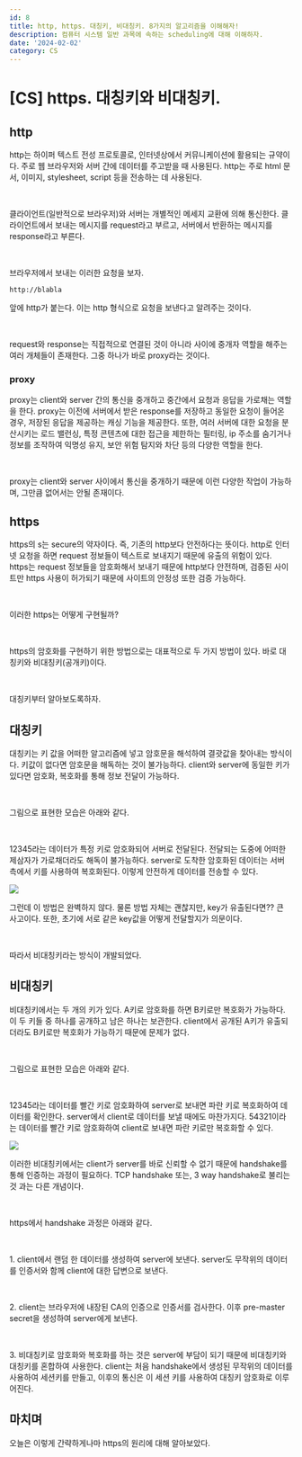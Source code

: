 ```yaml
---
id: 8
title: http, https. 대칭키, 비대칭키. 8가지의 알고리즘을 이해해자!
description: 컴퓨터 시스템 일반 과목에 속하는 scheduling에 대해 이해하자.
date: '2024-02-02'
category: CS
---
```


# \[CS\] https. 대칭키와 비대칭키.

## http

http는 하이퍼 텍스트 전성 프로토콜로, 인터넷상에서 커뮤니케이션에 활용되는 규약이다. 주로 웹 브라우저와 서버 간에 데이터를 주고받을 때 사용된다. http는 주로 html 문서, 이미지, stylesheet, script 등을 전송하는 데 사용된다.

<br/>

클라이언트(일반적으로 브라우저)와 서버는 개별적인 메세지 교환에 의해 통신한다. 클라이언트에서 보내는 메시지를 request라고 부르고, 서버에서 반환하는 메시지를 response라고 부른다.

<br/>

브라우저에서 보내는 이러한 요청을 보자.

```
http://blabla
```

앞에 http가 붙는다. 이는 http 형식으로 요청을 보낸다고 알려주는 것이다.

<br/>

request와 response는 직접적으로 연결된 것이 아니라 사이에 중개자 역할을 해주는 여러 개체들이 존재한다. 그중 하나가 바로 proxy라는 것이다.

### proxy

proxy는 client와 server 간의 통신을 중개하고 중간에서 요청과 응답을 가로채는 역할을 한다. proxy는 이전에 서버에서 받은 response를 저장하고 동일한 요청이 들어온 경우, 저장된 응답을 제공하는 캐싱 기능을 제공한다. 또한, 여러 서버에 대한 요청을 분산시키는 로드 밸런싱, 특정 콘텐츠에 대한 접근을 제한하는 필터링, ip 주소를 숨기거나 정보를 조작하여 익명성 유지, 보안 위험 탐지와 차단 등의 다양한 역할을 한다.

<br/>

proxy는 client와 server 사이에서 통신을 중개하기 때문에 이런 다양한 작업이 가능하며, 그만큼 없어서는 안될 존재이다.

## https

https의 s는 secure의 약자이다. 즉, 기존의 http보다 안전하다는 뜻이다. http로 인터넷 요청을 하면 request 정보들이 텍스트로 보내지기 때문에 유출의 위험이 있다. https는 request 정보들을 암호화해서 보내기 때문에 http보다 안전하며, 검증된 사이트만 https 사용이 허가되기 때문에 사이트의 안정성 또한 검증 가능하다.

<br/>

이러한 https는 어떻게 구현될까?

<br/>

https의 암호화를 구현하기 위한 방법으로는 대표적으로 두 가지 방법이 있다. 바로 대칭키와 비대칭키(공개키)이다.

<br/>

대칭키부터 알아보도록하자.

## 대칭키

대칭키는 키 값을 어떠한 알고리즘에 넣고 암호문을 해석하여 결괏값을 찾아내는 방식이다. 키값이 없다면 암호문을 해독하는 것이 불가능하다. client와 server에 동일한 키가 있다면 암호화, 복호화를 통해 정보 전달이 가능하다.

<br/>

그림으로 표현한 모습은 아래와 같다.

<br/>

12345라는 데이터가 특정 키로 암호화되어 서버로 전달된다. 전달되는 도중에 어떠한 제삼자가 가로채더라도 해독이 불가능하다. server로 도착한 암호화된 데이터는 서버 측에서 키를 사용하여 복호화된다. 이렇게 안전하게 데이터를 전송할 수 있다.

<img src='https://img1.daumcdn.net/thumb/R1280x0/?scode=mtistory2&fname=https%3A%2F%2Fblog.kakaocdn.net%2Fdn%2FbqWFRX%2FbtsEli8X8eY%2F7ygw0Pt9a40EDfXJKAEtNk%2Fimg.png'/>

그런데 이 방법은 완벽하지 않다. 물론 방법 자체는 괜찮지만, key가 유출된다면?? 큰 사고이다. 또한, 초기에 서로 같은 key값을 어떻게 전달할지가 의문이다.

<br/>

따라서 비대칭키라는 방식이 개발되었다.

## 비대칭키

비대칭키에서는 두 개의 키가 있다. A키로 암호화를 하면 B키로만 복호화가 가능하다. 이 두 키들 중 하나를 공개하고 남은 하나는 보관한다. client에서 공개된 A키가 유출되더라도 B키로만 복호화가 가능하기 때문에 문제가 없다.

<br/>

그림으로 표현한 모습은 아래와 같다.

<br/>

12345라는 데이터를 빨간 키로 암호화하여 server로 보내면 파란 키로 복호화하여 데이터를 확인한다. server에서 client로 데이터를 보낼 때에도 마찬가지다. 54321이라는 데이터를 빨간 키로 암호화하여 client로 보내면 파란 키로만 복호화할 수 있다.

<img src='https://img1.daumcdn.net/thumb/R1280x0/?scode=mtistory2&fname=https%3A%2F%2Fblog.kakaocdn.net%2Fdn%2F05XZV%2FbtsEkAowRLh%2FgVYZVsHNnHc3e0GrYQqzBK%2Fimg.png'/>

이러한 비대칭키에서는 client가 server를 바로 신뢰할 수 없기 때문에 handshake를 통해 인증하는 과정이 필요하다. TCP handshake 또는, 3 way handshake로 불리는 것 과는 다른 개념이다.

<br/>

https에서 handshake 과정은 아래와 같다.

<br/>

1\. client에서 랜덤 한 데이터를 생성하여 server에 보낸다. server도 무작위의 데이터를 인증서와 함께 client에 대한 답변으로 보낸다.

<br/>

2\. client는 브라우저에 내장된 CA의 인증으로 인증서를 검사한다. 이후 pre-master secret을 생성하여 server에게 보낸다.

<br/>

3\. 비대칭키로 암호화와 복호화를 하는 것은 server에 부담이 되기 때문에 비대칭키와 대칭키를 혼합하여 사용한다. client는 처음 handshake에서 생성된 무작위의 데이터를 사용하여 세션키를 만들고, 이후의 통신은 이 세션 키를 사용하여 대칭키 암호화로 이루어진다.

## 마치며

오늘은 이렇게 간략하게나마 https의 원리에 대해 알아보았다.
